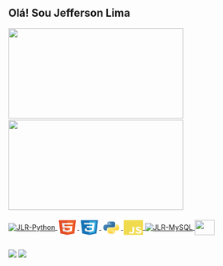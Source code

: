<h4 align="center">

## Olá! Sou Jefferson Lima
<div >
  <a href="https://github.com/JLimaRodrigues">
  <img width="350px" height="180em" src="https://github-readme-stats.vercel.app/api?username=JLimaRodrigues&show_icons=true&theme=dark&include_all_commits=true&count_private=true"/>
  <img width="350px"  height="180em" src="https://github-readme-stats.vercel.app/api/top-langs/?username=JLimaRodrigues&layout=compact&langs_count=7&theme=dark"/>
</div>
  <div style="display: inline_block"><br>
  <img align="center" alt="JLR-Python" height="30" width="40" src="https://cdn.jsdelivr.net/gh/devicons/devicon/icons/php/php-original.svg">
  <img align="center" alt="JLR-HTML" height="30" width="40" src="https://raw.githubusercontent.com/devicons/devicon/master/icons/html5/html5-original.svg">
  <img align="center" alt="JLR-CSS" height="30" width="40" src="https://raw.githubusercontent.com/devicons/devicon/master/icons/css3/css3-original.svg">
  <img align="center" alt="JLR-Python" height="30" width="40" src="https://raw.githubusercontent.com/devicons/devicon/master/icons/python/python-original.svg">
  <img align="center" alt="JLR-Js" height="30" width="40" src="https://raw.githubusercontent.com/devicons/devicon/master/icons/javascript/javascript-plain.svg">
  <img align="center" alt="JLR-MySQL" height="30" width="40"  src="https://cdn.jsdelivr.net/gh/devicons/devicon/icons/mysql/mysql-original-wordmark.svg" />
  <img align="center" height="30" width="40"  src="https://cdn.jsdelivr.net/gh/devicons/devicon/icons/bootstrap/bootstrap-original.svg" />
 <!--<img align="center" height="50" src="https://cdn.jsdelivr.net/gh/devicons/devicon/icons/tailwindcss/tailwindcss-original-wordmark.svg" />-->
 <!--<img align="center" height="30" src="https://cdn.jsdelivr.net/gh/devicons/devicon/icons/nodejs/nodejs-original.svg" />-->
 <!--<img align="center" height="30" src="https://cdn.jsdelivr.net/gh/devicons/devicon/icons/postgresql/postgresql-plain-wordmark.svg" />-->
          
          
          
          
 </div>
  
  ##
  
  <div>
    <a href="https://www.linkedin.com/in/jefferson-lima-rodrigues-400926245/" target="_blank"><img src="https://img.shields.io/badge/-LinkedIn-%230077B5?style=for-the-badge&logo=linkedin&logoColor=white" target="_blank"></a>
    <a href="https://www.codewars.com/users/LimaoRJ/badges/small" target="_blank"><img src="https://www.codewars.com/users/LimaoRJ/badges/small" target="_blank"></a>
  </div>
 
